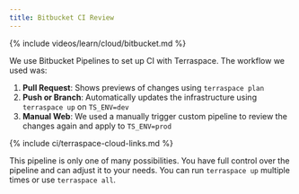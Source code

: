 ```yaml
---
title: Bitbucket CI Review
---
```


{% include videos/learn/cloud/bitbucket.md %}

We use Bitbucket Pipelines to set up CI with Terraspace. The workflow we used was:

1. **Pull Request**: Shows previews of changes using `terraspace plan`
2. **Push or Branch**: Automatically updates the infrastructure using `terraspace up` on `TS_ENV=dev`
3. **Manual Web**: We used a manually trigger custom pipeline to review the changes again and apply to `TS_ENV=prod`

{% include ci/terraspace-cloud-links.md %}

This pipeline is only one of many possibilities. You have full control over the pipeline and can adjust it to your needs. You can run `terraspace up` multiple times or use `terraspace all`.
